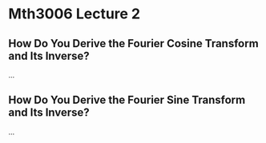 # Mth3006 Lecture 2

## How Do You Derive the Fourier Cosine Transform and Its Inverse?

…

## How Do You Derive the Fourier Sine Transform and Its Inverse?

…
